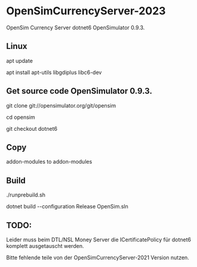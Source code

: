 # OpenSimCurrencyServer-2023
OpenSim Currency Server  dotnet6 OpenSimulator 0.9.3.

## Linux
apt update

apt install apt-utils libgdiplus libc6-dev

## Get source code OpenSimulator 0.9.3.
git clone git://opensimulator.org/git/opensim

cd opensim

git checkout dotnet6

## Copy 
addon-modules to addon-modules

## Build
./runprebuild.sh

dotnet build --configuration Release OpenSim.sln

## TODO:
Leider muss beim DTL/NSL Money Server die ICertificatePolicy für dotnet6 komplett ausgetauscht werden.

Bitte fehlende teile von der OpenSimCurrencyServer-2021 Version nutzen.
